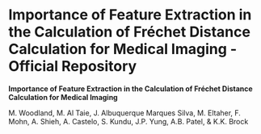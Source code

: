 # Importance of Feature Extraction in the Calculation of Fréchet Distance Calculation for Medical Imaging - Official Repository
**Importance of Feature Extraction in the Calculation of Fréchet Distance Calculation for Medical Imaging**

M. Woodland, M. Al Taie, J. Albuquerque Marques Silva, M. Eltaher, F. Mohn, A. Shieh, A. Castelo, S. Kundu, J.P. Yung, A.B. Patel, & K.K. Brock

